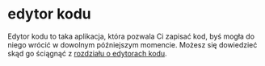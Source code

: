 # edytor kodu

Edytor kodu to taka aplikacja, która pozwala Ci zapisać kod, byś mogła do niego wrócić w dowolnym późniejszym momencie. Możesz się dowiedzieć skąd go ściągnąć z [rozdziału o edytorach kodu](./code_editor/README.md).